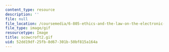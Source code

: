 ```yaml
---
content_type: resource
description: ''
file: null
file_location: /coursemedia/6-805-ethics-and-the-law-on-the-electronic-frontier-fall-2005/52dd19df25fb8d67301b50bf815a164a_scowcroft2.gif
file_type: image/gif
resourcetype: Image
title: scowcroft2.gif
uid: 52dd19df-25fb-8d67-301b-50bf815a164a
---
```

